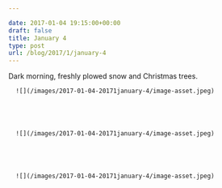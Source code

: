 ```yaml
---

date: 2017-01-04 19:15:00+00:00
draft: false
title: January 4
type: post
url: /blog/2017/1/january-4
---
```


Dark morning, freshly plowed snow and Christmas trees.


  
      ![](/images/2017-01-04-20171january-4/image-asset.jpeg)

  


  
      ![](/images/2017-01-04-20171january-4/image-asset.jpeg)

  


  
      ![](/images/2017-01-04-20171january-4/image-asset.jpeg)

